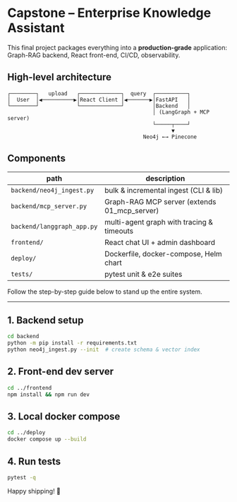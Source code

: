 # Capstone – Enterprise Knowledge Assistant

This final project packages everything into a **production-grade** application:
Graph-RAG backend, React front-end, CI/CD, observability.

## High-level architecture
```
┌────────┐   upload   ┌─────────────┐  query  ┌──────────┐
│  User  │◀──────────▶│React Client │◀───────▶│FastAPI   │
└────────┘            └─────────────┘         │Backend   │
                                              │ (LangGraph + MCP server)
                                              └─────┬────┘
                                                    ▼
                                           Neo4j ←→ Pinecone
```

## Components
| path | description |
|------|-------------|
| `backend/neo4j_ingest.py` | bulk & incremental ingest (CLI & lib) |
| `backend/mcp_server.py` | Graph-RAG MCP server (extends 01_mcp_server) |
| `backend/langgraph_app.py` | multi-agent graph with tracing & timeouts |
| `frontend/` | React chat UI + admin dashboard |
| `deploy/` | Dockerfile, docker-compose, Helm chart |
| `tests/` | pytest unit & e2e suites |

Follow the step-by-step guide below to stand up the entire system.

---
## 1. Backend setup
```bash
cd backend
python -m pip install -r requirements.txt
python neo4j_ingest.py --init  # create schema & vector index
```

## 2. Front-end dev server
```bash
cd ../frontend
npm install && npm run dev
```

## 3. Local docker compose
```bash
cd ../deploy
docker compose up --build
```

## 4. Run tests
```bash
pytest -q
```

Happy shipping! 🚀
